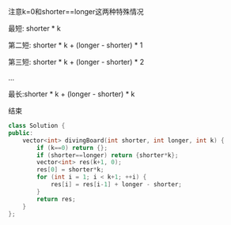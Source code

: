 注意k=0和shorter==longer这两种特殊情况

最短: shorter * k

第二短: shorter * k + (longer - shorter) * 1

第三短: shorter * k + (longer - shorter) * 2

...

最长:shorter * k + (longer - shorter) * k

结束
```c++
class Solution {
public:
    vector<int> divingBoard(int shorter, int longer, int k) {
        if (k==0) return {};
        if (shorter==longer) return {shorter*k};
        vector<int> res(k+1, 0);
        res[0] = shorter*k;
        for (int i = 1; i < k+1; ++i) {
            res[i] = res[i-1] + longer - shorter;
        }
        return res;
    }
};
```
